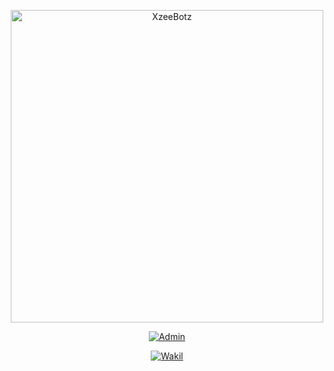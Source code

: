 <p align="center">
<img src="https://telegra.ph/file/8c6ecb749d90d227d52c3.jpg" alt="XzeeBotz" width="500"/>


<p align="center">
<a href="https://wa.me/+6289514712995?text=Hallo"><img title="Admin" src="https://img.shields.io/badge/Kapten-DipaLand-green.svg?style=for-the-badge&logo=whatsapp"></a>

<p align="center">
<a href="https://wa.me/+6281381685954?text=Hallo"><img title="Wakil" src="https://img.shields.io/badge/Wakil-DipaLand-green.svg?style=for-the-badge&logo=whatsapp"></a>
